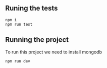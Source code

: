 
## Runing the tests
```
npm i
npm run test

```

## Running the project
To run this project we need to install mongodb
```
npm run dev
```